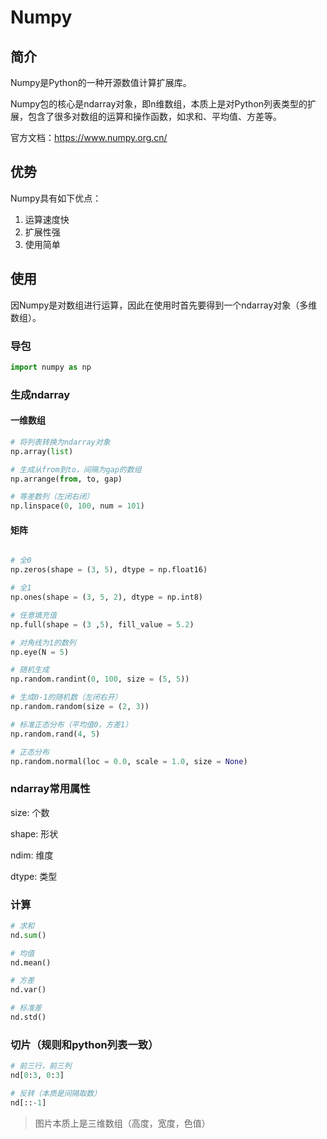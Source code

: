# Numpy

## 简介
Numpy是Python的一种开源数值计算扩展库。

Numpy包的核心是ndarray对象，即n维数组，本质上是对Python列表类型的扩展，包含了很多对数组的运算和操作函数，如求和、平均值、方差等。

官方文档：https://www.numpy.org.cn/

## 优势
Numpy具有如下优点：
1. 运算速度快
2. 扩展性强
3. 使用简单

## 使用
因Numpy是对数组进行运算，因此在使用时首先要得到一个ndarray对象（多维数组）。

### 导包
```python
import numpy as np
```

### 生成ndarray

#### 一维数组
```python
# 将列表转换为ndarray对象
np.array(list)

# 生成从from到to，间隔为gap的数组
np.arrange(from, to, gap)

# 等差数列（左闭右闭）
np.linspace(0, 100, num = 101)
```

#### 矩阵
```python

# 全0
np.zeros(shape = (3, 5), dtype = np.float16)

# 全1
np.ones(shape = (3, 5, 2), dtype = np.int8)

# 任意填充值
np.full(shape = (3 ,5), fill_value = 5.2)

# 对角线为1的数列
np.eye(N = 5)

# 随机生成
np.random.randint(0, 100, size = (5, 5))

# 生成0-1的随机数（左闭右开）
np.random.random(size = (2, 3))

# 标准正态分布（平均值0，方差1）
np.random.rand(4, 5)

# 正态分布
np.random.normal(loc = 0.0, scale = 1.0, size = None)

```

### ndarray常用属性
size: 个数

shape: 形状

ndim: 维度

dtype: 类型

### 计算
```python
# 求和
nd.sum()

# 均值
nd.mean()

# 方差
nd.var()

# 标准差
nd.std()
```

### 切片（规则和python列表一致）
```python
# 前三行，前三列
nd[0:3, 0:3]

# 反转（本质是间隔取数）
nd[::-1]
```

> 图片本质上是三维数组（高度，宽度，色值）
